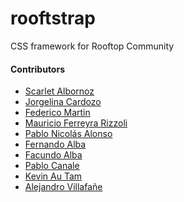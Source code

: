 # rooftstrap
CSS framework for Rooftop Community

#### Contributors

* [Scarlet Albornoz]()
* [Jorgelina Cardozo]()
* [Federico Martin]()
* [Mauricio Ferreyra Rizzoli]()
* [Pablo Nicolás Alonso](https://github.com/Alonso-Pablo)
* [Fernando Alba]()
* [Facundo Alba]()
* [Pablo Canale]()
* [Kevin Au Tam]()
* [Alejandro Villafañe](https://github.com/alezvi)
